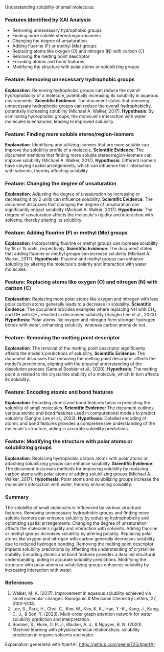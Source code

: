 Understanding solubility of small molecules:
### Features Identified by XAI Analysis
- Removing unnecessary hydrophobic groups
- Finding more soluble stereo/region-isomers
- Changing the degree of unsaturation
- Adding fluorine (F) or methyl (Me) groups
- Replacing atoms like oxygen (O) and nitrogen (N) with carbon (C)
- Removing the melting point descriptor
- Encoding atomic and bond features
- Modifying the structure with polar atoms or solubilizing groups

### Feature: Removing unnecessary hydrophobic groups
**Explanation**: Removing hydrophobic groups can reduce the overall hydrophobicity of a molecule, potentially increasing its solubility in aqueous environments.
**Scientific Evidence**: The document states that removing unnecessary hydrophobic groups can reduce the overall hydrophobicity, potentially increasing solubility (Michael A. Walker, 2017).
**Hypothesis**: By eliminating hydrophobic groups, the molecule's interaction with water molecules is enhanced, leading to improved solubility.

### Feature: Finding more soluble stereo/region-isomers
**Explanation**: Identifying and utilizing isomers that are more soluble can improve the solubility profile of a molecule.
**Scientific Evidence**: The document mentions that finding more soluble stereo/region-isomers can improve solubility (Michael A. Walker, 2017).
**Hypothesis**: Different isomers have varying spatial arrangements, which can influence their interaction with solvents, thereby affecting solubility.

### Feature: Changing the degree of unsaturation
**Explanation**: Adjusting the degree of unsaturation by increasing or decreasing it by 2 units can influence solubility.
**Scientific Evidence**: The document discusses that changing the degree of unsaturation can significantly impact solubility (Michael A. Walker, 2017).
**Hypothesis**: The degree of unsaturation affects the molecule's rigidity and interaction with solvents, thereby altering its solubility.

### Feature: Adding fluorine (F) or methyl (Me) groups
**Explanation**: Incorporating fluorine or methyl groups can increase solubility by 18 or 15 units, respectively.
**Scientific Evidence**: The document states that adding fluorine or methyl groups can increase solubility (Michael A. Walker, 2017).
**Hypothesis**: Fluorine and methyl groups can enhance solubility by altering the molecule's polarity and interaction with water molecules.

### Feature: Replacing atoms like oxygen (O) and nitrogen (N) with carbon (C)
**Explanation**: Replacing more polar atoms like oxygen and nitrogen with less polar carbon atoms generally leads to a decrease in solubility.
**Scientific Evidence**: The document provides examples where replacing NH with CH₂ and OH with CH₃ resulted in decreased solubility (Sangho Lee et al., 2023).
**Hypothesis**: Polar atoms like oxygen and nitrogen form stronger hydrogen bonds with water, enhancing solubility, whereas carbon atoms do not.

### Feature: Removing the melting point descriptor
**Explanation**: The removal of the melting point descriptor significantly affects the model's predictions of solubility.
**Scientific Evidence**: The document discusses that removing the melting point descriptor affects the model's predictions, aligning with the physical understanding of the dissolution process (Samuel Boobier et al., 2020).
**Hypothesis**: The melting point is related to the crystalline stability of a molecule, which in turn affects its solubility.

### Feature: Encoding atomic and bond features
**Explanation**: Encoding atomic and bond features helps in predicting the solubility of small molecules.
**Scientific Evidence**: The document outlines various atomic and bond features used in computational models to predict solubility (Sangho Lee et al., 2023).
**Hypothesis**: Detailed encoding of atomic and bond features provides a comprehensive understanding of the molecule's structure, aiding in accurate solubility predictions.

### Feature: Modifying the structure with polar atoms or solubilizing groups
**Explanation**: Replacing hydrophobic carbon atoms with polar atoms or attaching solubilizing groups can enhance solubility.
**Scientific Evidence**: The document discusses methods for improving solubility by replacing carbon atoms with polar atoms or adding solubilizing groups (Michael A. Walker, 2017).
**Hypothesis**: Polar atoms and solubilizing groups increase the molecule's interaction with water, thereby enhancing solubility.

### Summary
The solubility of small molecules is influenced by various structural features. Removing unnecessary hydrophobic groups and finding more soluble isomers can enhance solubility by reducing hydrophobicity and optimizing spatial arrangements. Changing the degree of unsaturation affects the molecule's rigidity and interaction with solvents. Adding fluorine or methyl groups increases solubility by altering polarity. Replacing polar atoms like oxygen and nitrogen with carbon generally decreases solubility due to reduced hydrogen bonding. Removing the melting point descriptor impacts solubility predictions by affecting the understanding of crystalline stability. Encoding atomic and bond features provides a detailed structural understanding, aiding in accurate solubility predictions. Modifying the structure with polar atoms or solubilizing groups enhances solubility by increasing interaction with water.

### References
1. Walker, M. A. (2017). Improvement in aqueous solubility achieved via small molecular changes. Bioorganic & Medicinal Chemistry Letters, 27, 5100–5108.
2. Lee, S., Park, H., Choi, C., Kim, W., Kim, K. K., Han, Y.-K., Kang, J., Kang, C.-J., & Son, Y. (2023). Multi-order graph attention network for water solubility prediction and interpretation.
3. Boobier, S., Hose, D. R. J., Blacker, A. J., & Nguyen, B. N. (2020). Machine learning with physicochemical relationships: solubility prediction in organic solvents and water.

Explanation generated with XpertAI. https://github.com/geemi725/XpertAI